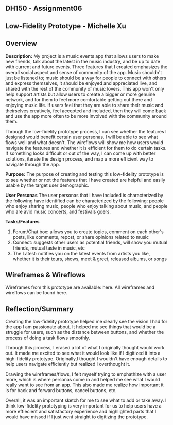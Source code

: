 ## DH150 - Assignment06
## Low-Fidelity Prototype - Michelle Xu 

## Overview
**Description:** My project is a music events app that allows users to make new friends, talk about the latest in the music industry, and be up to date with current and future events. Three features that I created emphasizes the overall social aspect and sense of community of the app. Music shouldn't just be listened to; music should be a way for people to connect with others and express themselves, it should be enjoyed and appreciated live, and shared with the rest of the community of music lovers. This app won't only help support artists but allow users to create a bigger or more genuine network, and for them to feel more comfortable getting out there and enjoying music life. If users feel that they are able to share their music and theirselves creatively, feel accepted and included, then they will come back and use the app more often to be more involved with the community around them.  

Through the low-fidelity prototype process, I can see whether the features I designed would benefit certain user personas. I will be able to see what flows well and what doesn't. The wireflows will show me how users would navigate the features and whether it is efficient for them to do certain tasks. If something looks difficult or out of the way, I can come up with better solutions, iterate the design process, and map a more efficient way to navigate through the app. 

**Purpose:** The purpose of creating and testing this low-fidelity prototype is to see whether or not the features that I have created are helpful and  easily usable by the target user demographic.

**User Personas**
The user personas that I have included is characterized by the following have identified can be characterized by the following: people who enjoy sharing music, people who enjoy talking about music, and people who are avid music concerts, and festivals goers. 

**Tasks/Features**
1. Forum/Chat box: allows you to create topics, comment on each other's posts, like comments, repost, or share opinions related to music
2. Connect: suggests other users as potential friends, will show you mutual friends, mutual taste in music, etc
3. The Latest: notifies you on the latest events from artists you like, whether it is their tours, shows, meet & greet, released albums, or songs

## Wireframes & Wireflows
Wireframes from this prototype are available: here.
All wireframes and wireflows can be found here.

## Reflection/Summary
Creating the low-fidelity prototype helped me clearly see the vision I had for the app I am passionate about. It helped me see things that would be a struggle for users, such as the distance between buttons, and whether the process of doing a task flows smoothly. 

Through this process, I erased a lot of what I originally thought would work out. It made me excited to see what it would look like if I digitized it into a high-fidelity prototype. Originally,I thought I wouldn't have enough details to help users navigate efficiently but realized I overthought it. 

Drawing the wireframes/flows, I felt myself trying to emphathize with a user more, which is where personas come in and helped me see what I would really want to see from an app. This also made me realize how important it is for back and forward buttons, cancel buttons, etc. 

Overall, it was an important sketch for me to see what to add or take away. I think low-fidelity prototyping is very important for us to help users have a more effiecient and satisfactory experience and highlighted parts that I would have missed if I just went straight to digitizing the prototype. 
